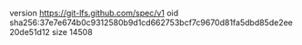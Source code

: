 version https://git-lfs.github.com/spec/v1
oid sha256:37e7e674b0c9312580b9d1cd662753bcf7c9670d81fa5dbd85de2ee20de51d12
size 14508
